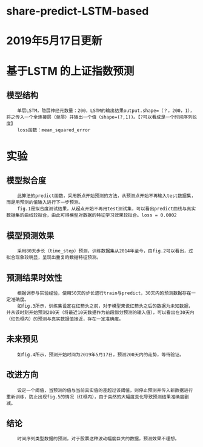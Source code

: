# share-predict-LSTM-based

# 2019年5月17日更新

# 基于LSTM 的上证指数预测

## 模型结构
        单层LSTM，隐层神经元数量：200，LSTM的输出结果output.shape=（？，200，1），将之传入一个全连接层（单层）并输出一个值（shape=(?,1))。【?可以看成是一个时间序列长度】
        loss函数：mean_squared_error

# 实验
## 模型拟合度
        此算法的predict函数，采用断点开始预测的方法，从预测点开始不再输入test数据集，而是用预测的值输入进行下一步预测。
        fig.1是拟合度测试结果，从起点开始不再用test测试集，可以看出predict曲线与真实数据集的曲线较拟合，由此可得模型对数据的特征学习效果较拟合。loss = 0.0002

## 模型预测效果
        采用80天步长（time_step）预测，训练数据集从2014年至今，由fig.2可以看出，过拟合现象较明显，呈现出重复的数据特征预测。
      
## 预测结果时效性
        根据调参与实验经验，使用50天的步长进行train与predict，30天内的预测数据存在一定准确度。
        如fig.3所示，训练集设定在红箭头之前，对于模型来说红箭头之后的数据为未知数据，并从该时刻开始预测200天（将最近10天数据作为前段部分预测的输入值），可以看出在30天内（红色框内）的预测与真实数据值接近，存在一定准确度。
        
## 未来预见
        如fig.4所示，预测开始时间为2019年5月17日，预测200天内的走势，等待验证。

## 改进方向
        设定一个阈值，当预测的值与当前真实值的差超过该阈值，则停止预测并传入新数据进行重新训练，防止出现fig.5的情况（红框内），由于突然的大幅度变化导致预测结果准确度剧减。
        
## 结论
        时间序列类型数据的预测，对于股票这种波动幅度巨大的数据，预测效果不理想。
        
        
